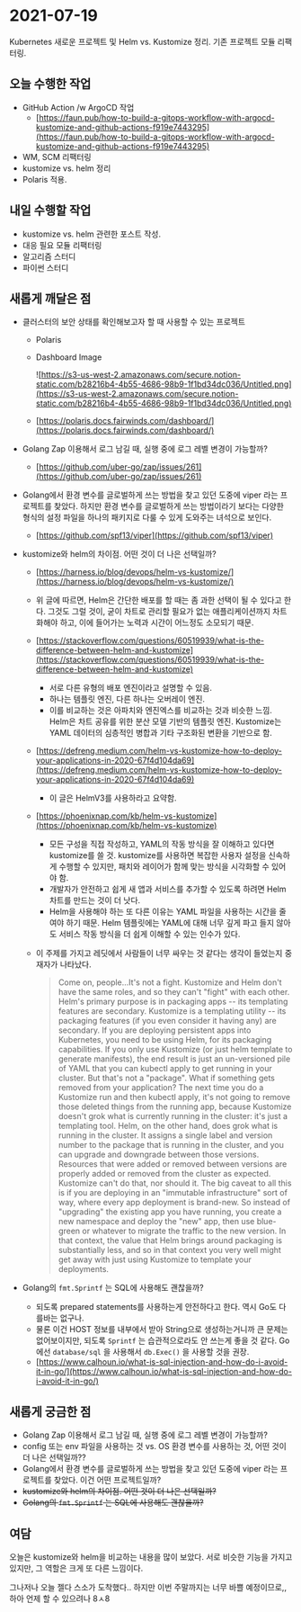 # 2021-07-19

Kubernetes 새로운 프로젝트 및 Helm vs. Kustomize 정리. 기존 프로젝트 모듈 리팩터링.

## 오늘 수행한 작업

- GitHub Action /w ArgoCD 작업
    - [https://faun.pub/how-to-build-a-gitops-workflow-with-argocd-kustomize-and-github-actions-f919e7443295](https://faun.pub/how-to-build-a-gitops-workflow-with-argocd-kustomize-and-github-actions-f919e7443295)
- WM, SCM 리팩터링
- kustomize vs. helm 정리
- Polaris 적용.

## 내일 수행할 작업

- kustomize vs. helm 관련한 포스트 작성.
- 대응 필요 모듈 리팩터링
- 알고리즘 스터디
- 파이썬 스터디

## 새롭게 깨달은 점

- 클러스터의 보안 상태를 확인해보고자 할 때 사용할 수 있는 프로젝트
    - Polaris
    - Dashboard Image

        ![https://s3-us-west-2.amazonaws.com/secure.notion-static.com/b28216b4-4b55-4686-98b9-1f1bd34dc036/Untitled.png](https://s3-us-west-2.amazonaws.com/secure.notion-static.com/b28216b4-4b55-4686-98b9-1f1bd34dc036/Untitled.png)

    - [https://polaris.docs.fairwinds.com/dashboard/](https://polaris.docs.fairwinds.com/dashboard/)
- Golang Zap 이용해서 로그 남길 때, 실행 중에 로그 레벨 변경이 가능할까?
    - [https://github.com/uber-go/zap/issues/261](https://github.com/uber-go/zap/issues/261)
- Golang에서 환경 변수를 글로벌하게 쓰는 방법을 찾고 있던 도중에 viper 라는 프로젝트를 찾았다. 하지만 환경 변수를 글로벌하게 쓰는 방법이라기 보다는 다양한 형식의 설정 파일을 하나의 패키지로 다룰 수 있게 도와주는 녀석으로 보인다.
    - [https://github.com/spf13/viper](https://github.com/spf13/viper)
- kustomize와 helm의 차이점. 어떤 것이 더 나은 선택일까?
    - [https://harness.io/blog/devops/helm-vs-kustomize/](https://harness.io/blog/devops/helm-vs-kustomize/)
    - 위 글에 따르면, Helm은 간단한 배포를 할 때는 좀 과한 선택이 될 수 있다고 한다. 그것도 그럴 것이, 굳이 차트로 관리할 필요가 없는 애플리케이션까지 차트화해야 하고, 이에 들어가는 노력과 시간이 어느정도 소모되기 때문.
    - [https://stackoverflow.com/questions/60519939/what-is-the-difference-between-helm-and-kustomize](https://stackoverflow.com/questions/60519939/what-is-the-difference-between-helm-and-kustomize)
        - 서로 다른 유형의 배포 엔진이라고 설명할 수 있음.
        - 하나는 템플릿 엔진, 다른 하나는 오버레이 엔진.
        - 이를 비교하는 것은 아파치와 엔진엑스를 비교하는 것과 비슷한 느낌. Helm은 차트 공유를 위한 분산 모델 기반의 템플릿 엔진. Kustomize는 YAML 데이터의 심층적인 병합과 기타 구조화된 변환을 기반으로 함.
    - [https://defreng.medium.com/helm-vs-kustomize-how-to-deploy-your-applications-in-2020-67f4d104da69](https://defreng.medium.com/helm-vs-kustomize-how-to-deploy-your-applications-in-2020-67f4d104da69)
        - 이 글은 HelmV3를 사용하라고 요약함.
    - [https://phoenixnap.com/kb/helm-vs-kustomize](https://phoenixnap.com/kb/helm-vs-kustomize)
        - 모든 구성을 직접 작성하고, YAML의 작동 방식을 잘 이해하고 있다면 kustomize를 쓸 것. kustomize를 사용하면 복잡한 사용자 설정을 신속하게 수행할 수 있지만, 패치와 레이어가 함께 맞는 방식을 시각화할 수 있어야 함.
        - 개발자가 안전하고 쉽게 새 앱과 서비스를 추가할 수 있도록 하려면 Helm 차트를 만드는 것이 더 낫다.
        - Helm을 사용해야 하는 또 다른 이유는 YAML 파일을 사용하는 시간을 줄여야 하기 때문. Helm 템플릿에는 YAML에 대해 너무 깊게 파고 들지 않아도 서비스 작동 방식을 더 쉽게 이해할 수 있는 인수가 있다.
    - 이 주제를 가지고 레딧에서 사람들이 너무 싸우는 것 같다는 생각이 들었는지 중재자가 나타났다.

        > Come on, people...It's not a fight. Kustomize and Helm don't have the same roles, and so they can't "fight" with each other.
        Helm's primary purpose is in packaging apps -- its templating features are secondary. Kustomize is a templating utility -- its packaging features (if you even consider it having any) are secondary.
        If you are deploying persistent apps into Kubernetes, you need to be using Helm, for its packaging capabilities. If you only use Kustomize (or just helm template to generate manifests), the end result is just an un-versioned pile of YAML that you can kubectl apply to get running in your cluster. But that's not a "package". What if something gets removed from your application? The next time you do a Kustomize run and then kubectl apply, it's not going to remove those deleted things from the running app, because Kustomize doesn't grok what is currently running in the cluster: it's just a templating tool.
        Helm, on the other hand, does grok what is running in the cluster. It assigns a single label and version number to the package that is running in the cluster, and you can upgrade and downgrade between those versions. Resources that were added or removed between versions are properly added or removed from the cluster as expected. Kustomize can't do that, nor should it.
        The big caveat to all this is if you are deploying in an "immutable infrastructure" sort of way, where every app deployment is brand-new. So instead of "upgrading" the existing app you have running, you create a new namespace and deploy the "new" app, then use blue-green or whatever to migrate the traffic to the new version. In that context, the value that Helm brings around packaging is substantially less, and so in that context you very well might get away with just using Kustomize to template your deployments.

- Golang의 `fmt.Sprintf` 는 SQL에 사용해도 괜찮을까?
    - 되도록 prepared statements를 사용하는게 안전하다고 한다. 역시 Go도 다를바는 없구나.
    - 물론 이건 HOST 정보를 내부에서 받아 String으로 생성하는거니까 큰 문제는 없어보이지만, 되도록 `Sprintf` 는 습관적으로라도 안 쓰는게 좋을 것 같다. Go에선 `database/sql` 을 사용해서 `db.Exec()` 을 사용할 것을 권장.
    - [https://www.calhoun.io/what-is-sql-injection-and-how-do-i-avoid-it-in-go/](https://www.calhoun.io/what-is-sql-injection-and-how-do-i-avoid-it-in-go/)

## 새롭게 궁금한 점

- Golang Zap 이용해서 로그 남길 때, 실행 중에 로그 레벨 변경이 가능할까?
- config 또는 env 파일을 사용하는 것 vs. OS 환경 변수를 사용하는 것, 어떤 것이 더 나은 선택일까??
- Golang에서 환경 변수를 글로벌하게 쓰는 방법을 찾고 있던 도중에 viper 라는 프로젝트를 찾았다. 이건 어떤 프로젝트일까?
- ~~kustomize와 helm의 차이점. 어떤 것이 더 나은 선택일까?~~
- ~~Golang의 `fmt.Sprintf` 는 SQL에 사용해도 괜찮을까?~~

## 여담

오늘은 kustomize와 helm을 비교하는 내용을 많이 보았다. 서로 비슷한 기능을 가지고 있지만, 그 역할은 크게 또 다른 느낌이다. 

그나저나 오늘 젤다 스소가 도착했다.. 하지만 이번 주말까지는 너무 바쁠 예정이므로,, 하아 언제 할 수 있으려나 8ㅅ8